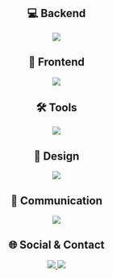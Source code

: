 <div align="center">

## 💻 Backend  
<p>
  <img src="https://skillicons.dev/icons?i=java,c" />
</p>

## 🎨 Frontend  
<p>
  <img src="https://skillicons.dev/icons?i=html,css,js,react" />
</p>

## 🛠️ Tools  
<p>
  <img src="https://skillicons.dev/icons?i=vscode,idea,visualstudio,notion" />
</p>

## 🎨 Design  
<p>
  <img src="https://skillicons.dev/icons?i=figma,ps,ai" />
</p>

## 📡 Communication  
<p>
  <img src="https://skillicons.dev/icons?i=discord" />
</p>

## 🌐 Social & Contact  
<p>
  <!-- Instagram -->
  <a href="https://instagram.com/y.zan.ox" target="_blank">
    <img src="https://skillicons.dev/icons?i=instagram" />
  </a>
  <!-- Gmail -->
  <a href="mailto:s2522@e-mirim.hs.kr">
    <img src="https://skillicons.dev/icons?i=gmail" />
  </a>
</p>

</div>


</div>



<!--
**slxn00/slxn00** is a ✨ _special_ ✨ repository because its `README.md` (this file) appears on your GitHub profile.

Here are some ideas to get you started:

- 🔭 I’m currently working on ...
- 🌱 I’m currently learning ...
- 👯 I’m looking to collaborate on ...
- 🤔 I’m looking for help with ...
- 💬 Ask me about ...
- 📫 How to reach me: ...
- 😄 Pronouns: ...
- ⚡ Fun fact: ...
-->
